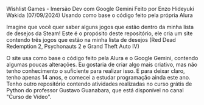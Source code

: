 Wishlist Games - Imersão Dev com Google Gemini
Feito por Enzo Hideyuki Wakida (07/09/2024)
Usando como base o código feito pela própria Alura

Imagine que você quer saber alguns jogos que estão dentro da minha lista de desejos da Steam! Este é o propósito deste repositório, ele cria um site contendo três jogos que estão na minha lista de desejos (Red Dead Redemption 2, Psychonauts 2 e Grand Theft Auto IV)

O site usa como base o código feito pela Alura e o Google Gemini, contendo algumas poucas alterações.
Eu gostaria de criar algo mais criativo, mas não tenho conhecimento o suficiente para realizar isso. 
E para deixar claro, tenho apenas 14 anos, e comecei a estudar programação ainda este ano. Tenho outro repositório contendo atividades realizadas no curso grátis de Python do professor Gustavo Guanabara, que está disponível no canal "Curso de Vídeo".
